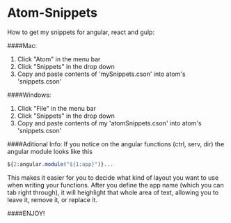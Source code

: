 # Atom-Snippets
How to get my snippets for angular, react and gulp:

####Mac:
1. Click "Atom" in the menu bar
2. Click "Snippets" in the drop down
3. Copy and paste contents of 'mySnippets.cson' into atom's 'snippets.cson'

####Windows:
1. Click "File" in the menu bar
2. Click "Snippets" in the drop down
3. Copy and paste contents of my 'atomSnippets.cson' into atom's 'snippets.cson'

####Aditional Info:
If you notice on the angular functions (ctrl, serv, dir) the angular module looks like this
```javascript
${2:angular.module("${1:app}")}...
```

This makes it easier for you to decide what kind of layout you want to use when writing your functions. After you define the app name (which you can tab right through), it will heighlight that whole area of text, allowing you to leave it, remove it, or replace it. 


####ENJOY!
